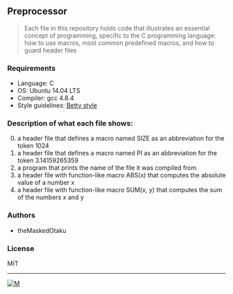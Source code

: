 ## Preprocessor
> Each file in this repository holds code that illustrates an essential concept of programming,
> specific to the C programming language:
> how to use macros, most common predefined macros, and how to guard header files

### Requirements
*  Language: C
* OS: Ubuntu 14.04 LTS
* Compiler: gcc 4.8.4
* Style guidelines: [Betty style](https://github.com/holbertonschool/Betty/wiki)

### Description of what each file shows:
0. a header file that defines a macro named SIZE as an abbreviation for the token 1024
1. a header file that defines a macro named PI as an abbreviation for the token 3.14159265359
2. a program that prints the name of the file it was compiled from
3. a header file with function-like macro ABS(x) that computes the absolute value of a number x
4. a header file with function-like macro SUM(x, y) that computes the sum of the numbers x and y

### Authors
* theMaskedOtaku
### License
 MIT

---
 [![M](https://www.holbertonschool.com/holberton-logo-simple-200s.png)](https://www.holbertonschool.com)
